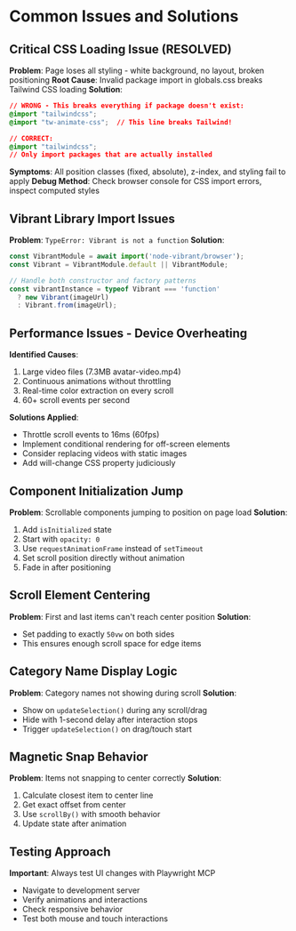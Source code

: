 # Common Issues and Solutions

## Critical CSS Loading Issue (RESOLVED)
**Problem**: Page loses all styling - white background, no layout, broken positioning
**Root Cause**: Invalid package import in globals.css breaks Tailwind CSS loading
**Solution**: 
```css
// WRONG - This breaks everything if package doesn't exist:
@import "tailwindcss";
@import "tw-animate-css";  // This line breaks Tailwind!

// CORRECT:
@import "tailwindcss";
// Only import packages that are actually installed
```
**Symptoms**: All position classes (fixed, absolute), z-index, and styling fail to apply
**Debug Method**: Check browser console for CSS import errors, inspect computed styles

## Vibrant Library Import Issues
**Problem**: `TypeError: Vibrant is not a function`
**Solution**: 
```typescript
const VibrantModule = await import('node-vibrant/browser');
const Vibrant = VibrantModule.default || VibrantModule;

// Handle both constructor and factory patterns
const vibrantInstance = typeof Vibrant === 'function' 
  ? new Vibrant(imageUrl)
  : Vibrant.from(imageUrl);
```

## Performance Issues - Device Overheating
**Identified Causes**:
1. Large video files (7.3MB avatar-video.mp4)
2. Continuous animations without throttling
3. Real-time color extraction on every scroll
4. 60+ scroll events per second

**Solutions Applied**:
- Throttle scroll events to 16ms (60fps)
- Implement conditional rendering for off-screen elements
- Consider replacing videos with static images
- Add will-change CSS property judiciously

## Component Initialization Jump
**Problem**: Scrollable components jumping to position on page load
**Solution**:
1. Add `isInitialized` state
2. Start with `opacity: 0`
3. Use `requestAnimationFrame` instead of `setTimeout`
4. Set scroll position directly without animation
5. Fade in after positioning

## Scroll Element Centering
**Problem**: First and last items can't reach center position
**Solution**: 
- Set padding to exactly `50vw` on both sides
- This ensures enough scroll space for edge items

## Category Name Display Logic
**Problem**: Category names not showing during scroll
**Solution**:
- Show on `updateSelection()` during any scroll/drag
- Hide with 1-second delay after interaction stops
- Trigger `updateSelection()` on drag/touch start

## Magnetic Snap Behavior
**Problem**: Items not snapping to center correctly
**Solution**:
1. Calculate closest item to center line
2. Get exact offset from center
3. Use `scrollBy()` with smooth behavior
4. Update state after animation

## Testing Approach
**Important**: Always test UI changes with Playwright MCP
- Navigate to development server
- Verify animations and interactions
- Check responsive behavior
- Test both mouse and touch interactions